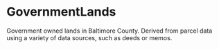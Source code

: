 GovernmentLands
===============

Government owned lands in Baltimore County. Derived from parcel data using a variety of data sources, such as deeds or memos.
